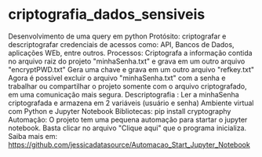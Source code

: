 # criptografia_dados_sensiveis
Desenvolvimento de uma query em python   Protósito: criptografar e descriptografar credenciais de acessos como: API, Bancos de Dados, aplicações WEb, entre outros.    Processos:  Criptografa a informação contida no arquivo raiz do projeto "minhaSenha.txt" e grava em um outro arquivo "encryptPWD.txt" Gera uma chave e grava em um outro arquivo "refkey.txt"  Agora é possível excluir o arquivo "minhaSenha.txt" com a senha e trabalhar ou compartilhar o projeto somente com o arquivo criptografado, em uma comunicação mais segura.  Descriptografia : Ler a minhaSenha criptografada e armazena em 2 variáveis (usuário e senha)    Ambiente virtual com Python e Jupyter Notebook  Bibliotecas: pip install cryptography  Automação: O projeto tem uma pequena automação para startar o jupyter notebook. Basta clicar no arquivo "Clique aqui" que o programa inicializa. Saiba mais em: https://github.com/jessicadatasource/Automacao_Start_Jupyter_Notebook

